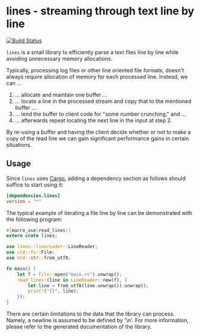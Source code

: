lines - streaming through text line by line
===========================================

[![Build Status](https://travis-ci.org/netvl/xml-rs.svg?branch=master)](https://travis-ci.org/netvl/xml-rs)

`lines` is a small library to efficiently parse a text files line by
line while avoiding unnecessary memory allocations.

Typically, processing log files or other line oriented file formats,
doesn't always require allocation of memory for each processed line.
Instead, we can ...

1. ... allocate and maintain one buffer ...
2. ... locate a line in the processed stream and copy that to the mentioned
   buffer ...
3. ... lend the buffer to client code for "some number crunching," and ...
4. ... afterwards repeat locating the next line in the input at step 2.

By re-using a buffer and having the client decide whether or not to
make a copy of the read line we can gain significant performance gains
in certain situations.

Usage
-----

Since `lines` uses [Cargo](http://crates.io), adding a dependency
section as follows should suffice to start using it:

```toml
[dependencies.lines]
version = "*"
```

The typical example of iterating a file line by line can be
demonstrated with the following program:

```rust
#[macro_use(read_lines)]
extern crate lines;

use lines::linereader::LineReader;
use std::fs::File;
use std::str::from_utf8;

fn main() {
    let f = File::open("main.rs").unwrap();
    read_lines!(line in LineReader::new(f), {
        let line = from_utf8(line.unwrap()).unwrap();
        print!("{}", line);
    });
}

```

There are certain limitations to the data that the library can
process.  Namely, a newline is assumed to be defined by '\n'.  For
more information, please refer to the generated documentation of the
library.
